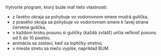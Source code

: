 Vytvorte program, ktorý bude mať tieto vlastnosti:
- z ľavého okraja sa pohybuje vo vodorovnom smere modrá gulička,
- z pravého okraja sa pohybuje vo vodorovnom smere k ľavej strane červená gulička,
- v každom kroku posunu si guličky (každá zvlášť) určia veľkosť posunu od 5 do 10 pixelov,
- animácia sa zastaví, keď sa loptičky stretnú,
- v mieste stretu sa niečo vypíše, napríklad BUM